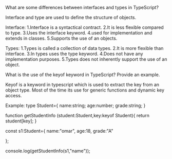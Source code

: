 What are some differences between interfaces and types in TypeScript?

Interface and type are used to define the structure of objects.

Interface:
1.Interface is a syntactical contract.
2.It is less flexible compared to type.
3.Uses the interface keyword.
4.used for implementation and extends in classes.
5.Supports the use of an objects.

Types:
1.Types is called a collection  of data types.
2.It is more flexible than interface.
3.In types uses the type keyword.
4.Does not have any implementation purposes.
5.Types does not inherently support the use of an object.



What is the use of the keyof keyword in TypeScript? Provide an example.

Keyof is a keyword in typescript which is used to extract the key from an object type.
Most of the time its use for generic functions and dynamic key access.

Example:
type Student={
name:string;
age:number;
grade:string;
}

function getStudentInfo (student:Student,key:keyof Student){
return student[key];
}

const s1:Student={
name:"omar",
age:18,
grade:"A"

};


console.log(getStudentInfo(s1,"name"));
